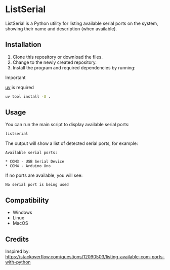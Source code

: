 # ListSerial

ListSerial is a Python utility for listing available serial ports on the
system, showing their name and description (when available).

## Installation

1. Clone this repository or download the files.
2. Change to the newly created repository.
3. Install the program and required dependencies by running:

> [!IMPORTANT]
> [uv](https://docs.astral.sh/uv/getting-started/installation/) is required

```bash
uv tool install -U .
```

## Usage

You can run the main script to display available serial ports:

```bash
listserial
```

The output will show a list of detected serial ports, for example:

```text
Available serial ports:

* COM3 - USB Serial Device
* COM4 - Arduino Uno
```

If no ports are available, you will see:

```text
No serial port is being used
```

## Compatibility

- Windows
- Linux
- MacOS

## Credits

Inspired by:  
<https://stackoverflow.com/questions/12090503/listing-available-com-ports-with-python>
